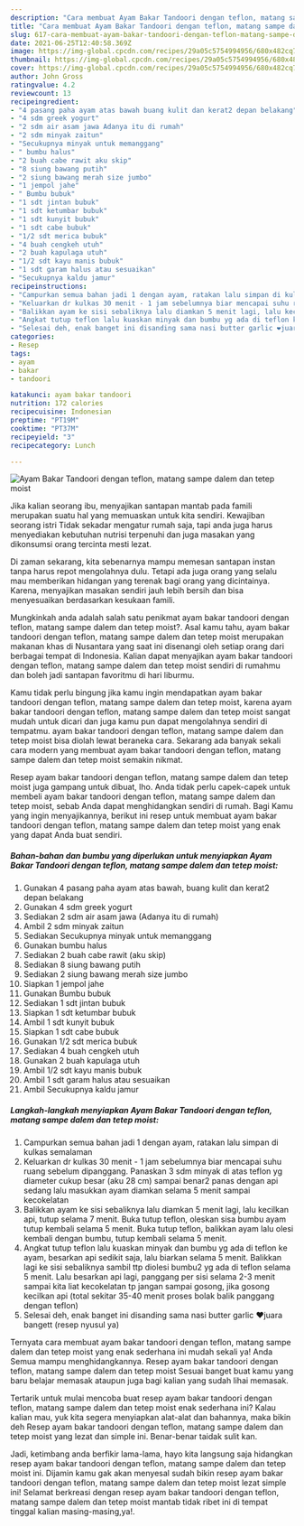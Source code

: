 ```yaml
---
description: "Cara membuat Ayam Bakar Tandoori dengan teflon, matang sampe dalem dan tetep moist yang lezat Untuk Jualan"
title: "Cara membuat Ayam Bakar Tandoori dengan teflon, matang sampe dalem dan tetep moist yang lezat Untuk Jualan"
slug: 617-cara-membuat-ayam-bakar-tandoori-dengan-teflon-matang-sampe-dalem-dan-tetep-moist-yang-lezat-untuk-jualan
date: 2021-06-25T12:40:58.369Z
image: https://img-global.cpcdn.com/recipes/29a05c5754994956/680x482cq70/ayam-bakar-tandoori-dengan-teflon-matang-sampe-dalem-dan-tetep-moist-foto-resep-utama.jpg
thumbnail: https://img-global.cpcdn.com/recipes/29a05c5754994956/680x482cq70/ayam-bakar-tandoori-dengan-teflon-matang-sampe-dalem-dan-tetep-moist-foto-resep-utama.jpg
cover: https://img-global.cpcdn.com/recipes/29a05c5754994956/680x482cq70/ayam-bakar-tandoori-dengan-teflon-matang-sampe-dalem-dan-tetep-moist-foto-resep-utama.jpg
author: John Gross
ratingvalue: 4.2
reviewcount: 13
recipeingredient:
- "4 pasang paha ayam atas bawah buang kulit dan kerat2 depan belakang"
- "4 sdm greek yogurt"
- "2 sdm air asam jawa Adanya itu di rumah"
- "2 sdm minyak zaitun"
- "Secukupnya minyak untuk memanggang"
- " bumbu halus"
- "2 buah cabe rawit aku skip"
- "8 siung bawang putih"
- "2 siung bawang merah size jumbo"
- "1 jempol jahe"
- " Bumbu bubuk"
- "1 sdt jintan bubuk"
- "1 sdt ketumbar bubuk"
- "1 sdt kunyit bubuk"
- "1 sdt cabe bubuk"
- "1/2 sdt merica bubuk"
- "4 buah cengkeh utuh"
- "2 buah kapulaga utuh"
- "1/2 sdt kayu manis bubuk"
- "1 sdt garam halus atau sesuaikan"
- "Secukupnya kaldu jamur"
recipeinstructions:
- "Campurkan semua bahan jadi 1 dengan ayam, ratakan lalu simpan di kulkas semalaman"
- "Keluarkan dr kulkas 30 menit - 1 jam sebelumnya biar mencapai suhu ruang sebelum dipanggang. Panaskan 3 sdm minyak di atas teflon yg diameter cukup besar (aku 28 cm) sampai benar2 panas dengan api sedang lalu masukkan ayam diamkan selama 5 menit sampai kecokelatan"
- "Balikkan ayam ke sisi sebaliknya lalu diamkan 5 menit lagi, lalu kecilkan api, tutup selama 7 menit. Buka tutup teflon, oleskan sisa bumbu ayam tutup kembali selama 5 menit. Buka tutup teflon, balikkan ayam lalu olesi kembali dengan bumbu, tutup kembali selama 5 menit."
- "Angkat tutup teflon lalu kuaskan minyak dan bumbu yg ada di teflon ke ayam, besarkan api sedikit saja, lalu biarkan selama 5 menit. Balikkan lagi ke sisi sebaliknya sambil ttp diolesi bumbu2 yg ada di teflon selama 5 menit. Lalu besarkan api lagi, panggang per sisi selama 2-3 menit sampai kita liat kecokelatan tp jangan sampai gosong, jika gosong kecilkan api (total sekitar 35-40 menit proses bolak balik panggang dengan teflon)"
- "Selesai deh, enak banget ini disanding sama nasi butter garlic ❤️juara bangett (resep nyusul ya)"
categories:
- Resep
tags:
- ayam
- bakar
- tandoori

katakunci: ayam bakar tandoori 
nutrition: 172 calories
recipecuisine: Indonesian
preptime: "PT19M"
cooktime: "PT37M"
recipeyield: "3"
recipecategory: Lunch

---
```



![Ayam Bakar Tandoori dengan teflon, matang sampe dalem dan tetep moist](https://img-global.cpcdn.com/recipes/29a05c5754994956/680x482cq70/ayam-bakar-tandoori-dengan-teflon-matang-sampe-dalem-dan-tetep-moist-foto-resep-utama.jpg)

Jika kalian seorang ibu, menyajikan santapan mantab pada famili merupakan suatu hal yang memuaskan untuk kita sendiri. Kewajiban seorang istri Tidak sekadar mengatur rumah saja, tapi anda juga harus menyediakan kebutuhan nutrisi terpenuhi dan juga masakan yang dikonsumsi orang tercinta mesti lezat.

Di zaman  sekarang, kita sebenarnya mampu memesan santapan instan tanpa harus repot mengolahnya dulu. Tetapi ada juga orang yang selalu mau memberikan hidangan yang terenak bagi orang yang dicintainya. Karena, menyajikan masakan sendiri jauh lebih bersih dan bisa menyesuaikan berdasarkan kesukaan famili. 



Mungkinkah anda adalah salah satu penikmat ayam bakar tandoori dengan teflon, matang sampe dalem dan tetep moist?. Asal kamu tahu, ayam bakar tandoori dengan teflon, matang sampe dalem dan tetep moist merupakan makanan khas di Nusantara yang saat ini disenangi oleh setiap orang dari berbagai tempat di Indonesia. Kalian dapat menyajikan ayam bakar tandoori dengan teflon, matang sampe dalem dan tetep moist sendiri di rumahmu dan boleh jadi santapan favoritmu di hari liburmu.

Kamu tidak perlu bingung jika kamu ingin mendapatkan ayam bakar tandoori dengan teflon, matang sampe dalem dan tetep moist, karena ayam bakar tandoori dengan teflon, matang sampe dalem dan tetep moist sangat mudah untuk dicari dan juga kamu pun dapat mengolahnya sendiri di tempatmu. ayam bakar tandoori dengan teflon, matang sampe dalem dan tetep moist bisa diolah lewat beraneka cara. Sekarang ada banyak sekali cara modern yang membuat ayam bakar tandoori dengan teflon, matang sampe dalem dan tetep moist semakin nikmat.

Resep ayam bakar tandoori dengan teflon, matang sampe dalem dan tetep moist juga gampang untuk dibuat, lho. Anda tidak perlu capek-capek untuk membeli ayam bakar tandoori dengan teflon, matang sampe dalem dan tetep moist, sebab Anda dapat menghidangkan sendiri di rumah. Bagi Kamu yang ingin menyajikannya, berikut ini resep untuk membuat ayam bakar tandoori dengan teflon, matang sampe dalem dan tetep moist yang enak yang dapat Anda buat sendiri.

<!--inarticleads1-->

##### Bahan-bahan dan bumbu yang diperlukan untuk menyiapkan Ayam Bakar Tandoori dengan teflon, matang sampe dalem dan tetep moist:

1. Gunakan 4 pasang paha ayam atas bawah, buang kulit dan kerat2 depan belakang
1. Gunakan 4 sdm greek yogurt
1. Sediakan 2 sdm air asam jawa (Adanya itu di rumah)
1. Ambil 2 sdm minyak zaitun
1. Sediakan Secukupnya minyak untuk memanggang
1. Gunakan  bumbu halus
1. Sediakan 2 buah cabe rawit (aku skip)
1. Sediakan 8 siung bawang putih
1. Sediakan 2 siung bawang merah size jumbo
1. Siapkan 1 jempol jahe
1. Gunakan  Bumbu bubuk
1. Sediakan 1 sdt jintan bubuk
1. Siapkan 1 sdt ketumbar bubuk
1. Ambil 1 sdt kunyit bubuk
1. Siapkan 1 sdt cabe bubuk
1. Gunakan 1/2 sdt merica bubuk
1. Sediakan 4 buah cengkeh utuh
1. Gunakan 2 buah kapulaga utuh
1. Ambil 1/2 sdt kayu manis bubuk
1. Ambil 1 sdt garam halus atau sesuaikan
1. Ambil Secukupnya kaldu jamur




<!--inarticleads2-->

##### Langkah-langkah menyiapkan Ayam Bakar Tandoori dengan teflon, matang sampe dalem dan tetep moist:

1. Campurkan semua bahan jadi 1 dengan ayam, ratakan lalu simpan di kulkas semalaman
1. Keluarkan dr kulkas 30 menit - 1 jam sebelumnya biar mencapai suhu ruang sebelum dipanggang. Panaskan 3 sdm minyak di atas teflon yg diameter cukup besar (aku 28 cm) sampai benar2 panas dengan api sedang lalu masukkan ayam diamkan selama 5 menit sampai kecokelatan
1. Balikkan ayam ke sisi sebaliknya lalu diamkan 5 menit lagi, lalu kecilkan api, tutup selama 7 menit. Buka tutup teflon, oleskan sisa bumbu ayam tutup kembali selama 5 menit. Buka tutup teflon, balikkan ayam lalu olesi kembali dengan bumbu, tutup kembali selama 5 menit.
1. Angkat tutup teflon lalu kuaskan minyak dan bumbu yg ada di teflon ke ayam, besarkan api sedikit saja, lalu biarkan selama 5 menit. Balikkan lagi ke sisi sebaliknya sambil ttp diolesi bumbu2 yg ada di teflon selama 5 menit. Lalu besarkan api lagi, panggang per sisi selama 2-3 menit sampai kita liat kecokelatan tp jangan sampai gosong, jika gosong kecilkan api (total sekitar 35-40 menit proses bolak balik panggang dengan teflon)
1. Selesai deh, enak banget ini disanding sama nasi butter garlic ❤️juara bangett (resep nyusul ya)




Ternyata cara membuat ayam bakar tandoori dengan teflon, matang sampe dalem dan tetep moist yang enak sederhana ini mudah sekali ya! Anda Semua mampu menghidangkannya. Resep ayam bakar tandoori dengan teflon, matang sampe dalem dan tetep moist Sesuai banget buat kamu yang baru belajar memasak ataupun juga bagi kalian yang sudah lihai memasak.

Tertarik untuk mulai mencoba buat resep ayam bakar tandoori dengan teflon, matang sampe dalem dan tetep moist enak sederhana ini? Kalau kalian mau, yuk kita segera menyiapkan alat-alat dan bahannya, maka bikin deh Resep ayam bakar tandoori dengan teflon, matang sampe dalem dan tetep moist yang lezat dan simple ini. Benar-benar taidak sulit kan. 

Jadi, ketimbang anda berfikir lama-lama, hayo kita langsung saja hidangkan resep ayam bakar tandoori dengan teflon, matang sampe dalem dan tetep moist ini. Dijamin kamu gak akan menyesal sudah bikin resep ayam bakar tandoori dengan teflon, matang sampe dalem dan tetep moist lezat simple ini! Selamat berkreasi dengan resep ayam bakar tandoori dengan teflon, matang sampe dalem dan tetep moist mantab tidak ribet ini di tempat tinggal kalian masing-masing,ya!.

